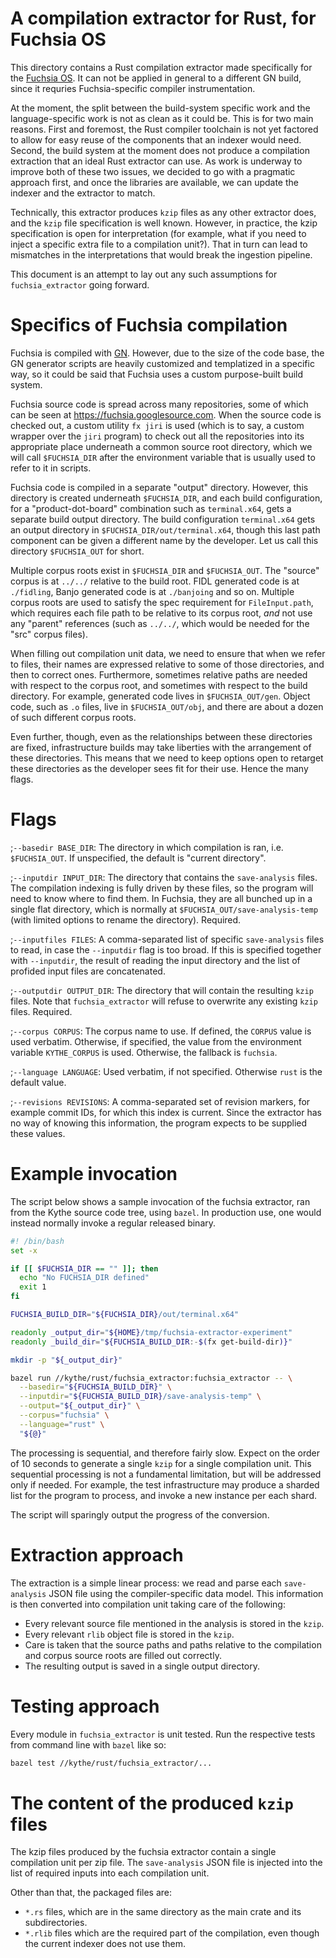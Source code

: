 # A compilation extractor for Rust, for Fuchsia OS

This directory contains a Rust compilation extractor made specifically for the
[Fuchsia OS][fx].  It can not be applied in general to a different GN build,
since it requries Fuchsia-specific compiler instrumentation.

At the moment, the split between the build-system specific work and the
language-specific work is not as clean as it could be.  This is for two main
reasons.  First and foremost, the Rust compiler toolchain is not yet factored
to allow for easy reuse of the components that an indexer would need. Second,
the build system at the moment does not produce a compilation extraction that
an ideal Rust extractor can use.  As work is underway to improve both of these
two issues, we decided to go with a pragmatic approach first, and once the
libraries are available, we can update the indexer and the extractor to match.

[fx]: https://www.fuchsia.dev
[gn]: https://gn.googlesource.com/gn/

Technically, this extractor produces `kzip` files as any other extractor does,
and the `kzip` file specification is well known.  However, in practice, the
kzip specification is open for interpretation (for example, what if you need
to inject a specific extra file to a compilation unit?).  That in turn can
lead to mismatches in the interpretations that would break the ingestion
pipeline.

This document is an attempt to lay out any such assumptions for
`fuchsia_extractor` going forward.

# Specifics of Fuchsia compilation

Fuchsia is compiled with [GN][gn].  However, due to the size of the code base,
the GN generator scripts are heavily customized and templatized in a specific
way, so it could be said that Fuchsia uses a custom purpose-built build system.

Fuchsia source code is spread across many repositories, some of which can be
seen at https://fuchsia.googlesource.com.  When the source code is checked out,
a custom utility `fx jiri` is used (which is to say, a custom wrapper over the
`jiri` program) to check out all the repositories into its appropriate place
underneath a common source root directory, which we will call `$FUCHSIA_DIR`
after the environment variable that is usually used to refer to it in scripts.

Fuchsia code is compiled in a separate "output" directory.  However, this
directory is created underneath `$FUCHSIA_DIR`, and each build configuration,
for a "product-dot-board" combination such as `terminal.x64`, gets a separate
build output directory.  The build configuration `terminal.x64` gets an output
directory in `$FUCHSIA_DIR/out/terminal.x64`, though this last path component
can be given a different name by the developer.  Let us call this directory
`$FUCHSIA_OUT` for short.

Multiple corpus roots exist in `$FUCHSIA_DIR` and `$FUCHSIA_OUT`.  The "source"
corpus is at `../../` relative to the build root.  FIDL generated code is at
`./fidling`, Banjo generated code is at `./banjoing` and so on.  Multiple
corpus roots are used to satisfy the spec requirement for `FileInput.path`,
which requires each file path to be relative to its corpus root, *and* not use
any "parent" references (such as `../../`, which would be needed for the "src"
corpus files).

When filling out compilation unit data, we need to ensure that when we refer to
files, their names are expressed relative to some of those directories, and
then to correct ones.  Furthermore, sometimes relative paths are needed with
respect to the corpus root, and sometimes with respect to the build directory.
For example, generated code lives in `$FUCHSIA_OUT/gen`.  Object code, such as
`.o` files, live in `$FUCHSIA_OUT/obj`, and there are about a dozen of such
different corpus roots.

Even further, though, even as the relationships between these directories are fixed,
infrastructure builds may take liberties with the arrangement of these directories.
This means that we need to keep options open to retarget these directories
as the developer sees fit for their use.  Hence the many flags.

# Flags

;`--basedir BASE_DIR`: The directory in which compilation is ran, i.e.
`$FUCHSIA_OUT`.  If unspecified, the default is "current directory".

;`--inputdir INPUT_DIR`: The directory that contains the `save-analysis` files.
The compilation indexing is fully driven by these files, so the program will
need to know where to find them.  In Fuchsia, they are all bunched up in a
single flat directory, which is normally at `$FUCHSIA_OUT/save-analysis-temp`
(with limited options to rename the directory).  Required.

;`--inputfiles FILES`: A comma-separated list of specific `save-analysis` files
to read, in case the `--inputdir` flag is too broad.  If this is specified
together with `--inputdir`, the result of reading the input directory and
the list of profided input files are concatenated.

;`--outputdir OUTPUT_DIR`: The directory that will contain the resulting `kzip`
files.  Note that `fuchsia_extractor` will refuse to overwrite any existing
`kzip` files.  Required.

;`--corpus CORPUS`: The corpus name to use.  If defined, the `CORPUS` value is
used verbatim.  Otherwise, if specified, the value from the environment variable
`KYTHE_CORPUS` is used.  Otherwise, the fallback is `fuchsia`.

;`--language LANGUAGE`: Used verbatim, if not specified.  Otherwise `rust` is
the default value.

;`--revisions REVISIONS`: A comma-separated set of revision markers, for example
commit IDs, for which this index is current.  Since the extractor has no way
of knowing this information, the program expects to be supplied these values.

# Example invocation

The script below shows a sample invocation of the fuchsia extractor, ran from
the Kythe source code tree, using `bazel`.  In production use, one would
instead normally invoke a regular released binary.

```bash
#! /bin/bash
set -x

if [[ $FUCHSIA_DIR == "" ]]; then
  echo "No FUCHSIA_DIR defined"
  exit 1
fi

FUCHSIA_BUILD_DIR="${FUCHSIA_DIR}/out/terminal.x64"

readonly _output_dir="${HOME}/tmp/fuchsia-extractor-experiment"
readonly _build_dir="${FUCHSIA_BUILD_DIR:-$(fx get-build-dir)}"

mkdir -p "${_output_dir}"

bazel run //kythe/rust/fuchsia_extractor:fuchsia_extractor -- \
  --basedir="${FUCHSIA_BUILD_DIR}" \
  --inputdir="${FUCHSIA_BUILD_DIR}/save-analysis-temp" \
  --output="${_output_dir}" \
  --corpus="fuchsia" \
  --language="rust" \
  "${@}"
```

The processing is sequential, and therefore fairly slow.  Expect on the order
of 10 seconds to generate a single `kzip` for a single compilation unit. This
sequential processing is not a fundamental limitation, but will be addressed
only if needed.  For example, the test infrastructure may produce a sharded
list for the program to process, and invoke a new instance per each shard.

The script will sparingly output the progress of the conversion.

# Extraction approach

The extraction is a simple linear process: we read and parse each
`save-analysis` JSON file using the compiler-specific data model.  This
information is then converted into compilation unit taking care of the following:

* Every relevant source file mentioned in the analysis is stored in the `kzip`.
* Every relevant `rlib` object file is stored in the `kzip`.
* Care is taken that the source paths and paths relative to the compilation
  and corpus source roots are filled out correctly.
* The resulting output is saved in a single output directory.

# Testing approach

Every module in `fuchsia_extractor` is unit tested.  Run the respective
tests from command line with `bazel` like so:

```bash
bazel test //kythe/rust/fuchsia_extractor/...
```

# The content of the produced `kzip` files

The kzip files produced by the fuchsia extractor contain a single compilation
unit per zip file.  The `save-analysis` JSON file is injected into the list of
required inputs into each compilation unit.

Other than that, the packaged files are:

- `*.rs` files, which are in the same directory as the main crate and its
  subdirectories.
- `*.rlib` files which are the required part of the compilation, even though
  the current indexer does not use them.

